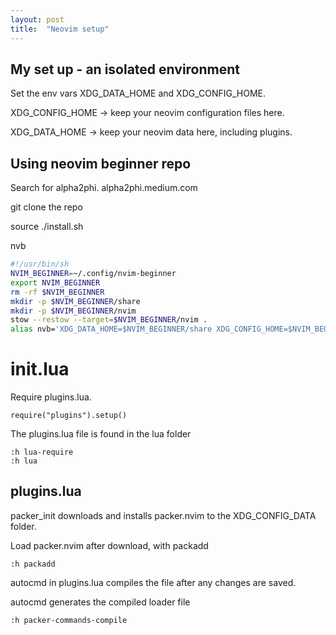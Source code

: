 ```yaml
---
layout: post
title:  "Neovim setup"
---
```


## My set up - an isolated environment

Set the env vars XDG_DATA_HOME and XDG_CONFIG_HOME.

XDG_CONFIG_HOME -> keep your neovim configuration files here.

XDG_DATA_HOME -> keep your neovim data here, including plugins.

## Using neovim beginner repo

Search for alpha2phi. alpha2phi.medium.com

git clone the repo

source ./install.sh 

nvb

```bash
#!/usr/bin/sh
NVIM_BEGINNER=~/.config/nvim-beginner
export NVIM_BEGINNER
rm -rf $NVIM_BEGINNER
mkdir -p $NVIM_BEGINNER/share
mkdir -p $NVIM_BEGINNER/nvim
stow --restow --target=$NVIM_BEGINNER/nvim .
alias nvb='XDG_DATA_HOME=$NVIM_BEGINNER/share XDG_CONFIG_HOME=$NVIM_BEGINNER nvim'
```

# init.lua

Require plugins.lua. 

```
require("plugins").setup()
```

The plugins.lua file is found in the lua folder 

```
:h lua-require 
:h lua
```

## plugins.lua

packer_init downloads and installs packer.nvim to the XDG_CONFIG_DATA folder.

Load packer.nvim after download, with packadd

```
:h packadd 
```

autocmd in plugins.lua compiles the file after any changes are saved. 

autocmd generates the compiled loader file 

```
:h packer-commands-compile
```

